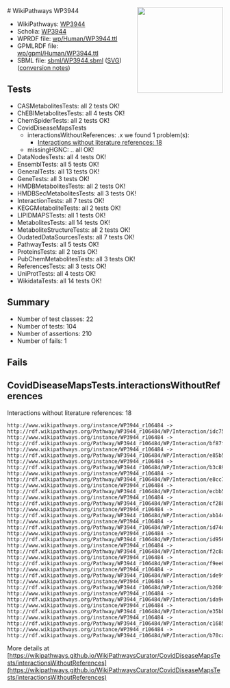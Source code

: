<img style="float: right; width: 200px" src="../logo.png" />
# WikiPathways WP3944

* WikiPathways: [WP3944](https://identifiers.org/wikipathways:WP3944)
* Scholia: [WP3944](https://scholia.toolforge.org/wikipathways/WP3944)
* WPRDF file: [wp/Human/WP3944.ttl](../wp/Human/WP3944.ttl)
* GPMLRDF file: [wp/gpml/Human/WP3944.ttl](../wp/gpml/Human/WP3944.ttl)
* SBML file: [sbml/WP3944.sbml](../sbml/WP3944.sbml) ([SVG](../sbml/WP3944.svg)) ([conversion notes](../sbml/WP3944.txt))

## Tests
* CASMetabolitesTests: all 2 tests OK!
* ChEBIMetabolitesTests: all 4 tests OK!
* ChemSpiderTests: all 2 tests OK!
* CovidDiseaseMapsTests
    * interactionsWithoutReferences: .x we found 1 problem(s):
        * [Interactions without literature references: 18](#9701cce9)
    * missingHGNC: .. all OK!
* DataNodesTests: all 4 tests OK!
* EnsemblTests: all 5 tests OK!
* GeneralTests: all 13 tests OK!
* GeneTests: all 3 tests OK!
* HMDBMetabolitesTests: all 2 tests OK!
* HMDBSecMetabolitesTests: all 3 tests OK!
* InteractionTests: all 7 tests OK!
* KEGGMetaboliteTests: all 2 tests OK!
* LIPIDMAPSTests: all 1 tests OK!
* MetabolitesTests: all 14 tests OK!
* MetaboliteStructureTests: all 2 tests OK!
* OudatedDataSourcesTests: all 7 tests OK!
* PathwayTests: all 5 tests OK!
* ProteinsTests: all 2 tests OK!
* PubChemMetabolitesTests: all 3 tests OK!
* ReferencesTests: all 3 tests OK!
* UniProtTests: all 4 tests OK!
* WikidataTests: all 14 tests OK!


## Summary

* Number of test classes: 22
* Number of tests: 104
* Number of assertions: 210
* Number of fails: 1

## Fails

<a name="9701cce9" />

## CovidDiseaseMapsTests.interactionsWithoutReferences

Interactions without literature references: 18
```
http://www.wikipathways.org/instance/WP3944_r106484 -> http://rdf.wikipathways.org/Pathway/WP3944_r106484/WP/Interaction/idc753cc83
http://www.wikipathways.org/instance/WP3944_r106484 -> http://rdf.wikipathways.org/Pathway/WP3944_r106484/WP/Interaction/bf87f
http://www.wikipathways.org/instance/WP3944_r106484 -> http://rdf.wikipathways.org/Pathway/WP3944_r106484/WP/Interaction/e85b5
http://www.wikipathways.org/instance/WP3944_r106484 -> http://rdf.wikipathways.org/Pathway/WP3944_r106484/WP/Interaction/b3c89
http://www.wikipathways.org/instance/WP3944_r106484 -> http://rdf.wikipathways.org/Pathway/WP3944_r106484/WP/Interaction/e8cc7
http://www.wikipathways.org/instance/WP3944_r106484 -> http://rdf.wikipathways.org/Pathway/WP3944_r106484/WP/Interaction/ecbb5
http://www.wikipathways.org/instance/WP3944_r106484 -> http://rdf.wikipathways.org/Pathway/WP3944_r106484/WP/Interaction/cf288
http://www.wikipathways.org/instance/WP3944_r106484 -> http://rdf.wikipathways.org/Pathway/WP3944_r106484/WP/Interaction/ab144
http://www.wikipathways.org/instance/WP3944_r106484 -> http://rdf.wikipathways.org/Pathway/WP3944_r106484/WP/Interaction/id74d515b9
http://www.wikipathways.org/instance/WP3944_r106484 -> http://rdf.wikipathways.org/Pathway/WP3944_r106484/WP/Interaction/id95666a2a
http://www.wikipathways.org/instance/WP3944_r106484 -> http://rdf.wikipathways.org/Pathway/WP3944_r106484/WP/Interaction/f2c8a
http://www.wikipathways.org/instance/WP3944_r106484 -> http://rdf.wikipathways.org/Pathway/WP3944_r106484/WP/Interaction/f9ee0
http://www.wikipathways.org/instance/WP3944_r106484 -> http://rdf.wikipathways.org/Pathway/WP3944_r106484/WP/Interaction/ide9f9b058
http://www.wikipathways.org/instance/WP3944_r106484 -> http://rdf.wikipathways.org/Pathway/WP3944_r106484/WP/Interaction/b260f
http://www.wikipathways.org/instance/WP3944_r106484 -> http://rdf.wikipathways.org/Pathway/WP3944_r106484/WP/Interaction/ida9ef1118
http://www.wikipathways.org/instance/WP3944_r106484 -> http://rdf.wikipathways.org/Pathway/WP3944_r106484/WP/Interaction/e35bb
http://www.wikipathways.org/instance/WP3944_r106484 -> http://rdf.wikipathways.org/Pathway/WP3944_r106484/WP/Interaction/c1685
http://www.wikipathways.org/instance/WP3944_r106484 -> http://rdf.wikipathways.org/Pathway/WP3944_r106484/WP/Interaction/b70ca
```

More details at [https://wikipathways.github.io/WikiPathwaysCurator/CovidDiseaseMapsTests/interactionsWithoutReferences](https://wikipathways.github.io/WikiPathwaysCurator/CovidDiseaseMapsTests/interactionsWithoutReferences)

